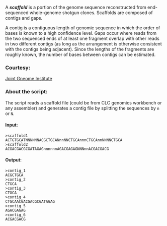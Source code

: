 

A _**scaffold**_ is a portion of the genome sequence reconstructed from end-sequenced whole-genome shotgun clones.
Scaffolds are composed of contigs and gaps. 

A contig is a contiguous length of genomic sequence in which the order of bases is known to a high confidence level.
Gaps occur where reads from the two sequenced ends of at least one fragment overlap with other reads in two different contigs (as long as the arrangement is otherwise consistent with the contigs being adjacent). Since the lengths of the fragments are roughly known, the number of bases between contigs can be estimated.

### Courtesy:
[Joint Gneome Institute](http://genome.jgi.doe.gov/help/scaffolds.html)

### About the script:

The script reads a scaffold file (could be from CLC genomics workbench or any assembler) and generates a contig file by splitting the sequences by `n` or `N`.

#### Input:

```
>scaffold1
ACTGTGCATNNNNNNACGCTGCANnnNNCTGCAnnnCTGCAnnNNNNCTGCA
>scaffold2
ACGACGACGCGATAGAGnnnnnnAGACGAGAGNNNnnACGACGACG
```

#### Output:

```
>contig_1
ACGCTGCA
>contig_2
CTGCA
>contig_3
CTGCA
>contig_4
CTGCAACGACGACGCGATAGAG
>contig_5
AGACGAGAG
>contig_6
ACGACGACG
```
